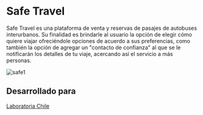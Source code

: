 # Safe Travel

Safe Travel es una plataforma de venta y reservas de pasajes de autobuses interurbanos. Su finalidad es brindarle al usuario la opción de elegir cómo quiere viajar ofreciéndole opciones de acuerdo a sus preferencias, como también la opción de agregar un "contacto de confianza" al que se le notificarán los detalles de tu viaje, acercando así el servicio a más personas.

![safe1](https://user-images.githubusercontent.com/32287743/37949308-7229422e-316a-11e8-853a-0d7a44a24263.png)

## Desarrollado para
[Laboratoria Chile](https://marvelapp.com/136jga16/screen/38086057)
